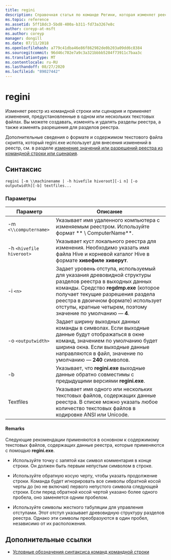 ```yaml
---
title: regini
description: Справочная статья по команде Регини, которая изменяет реестр из командной строки или сценария и применяет изменения, предустановленные в одном или нескольких текстовых файлах.
ms.topic: reference
ms.assetid: 5ff18dc3-5bd8-400a-b311-fd73a3267e8c
author: coreyp-at-msft
ms.author: coreyp
manager: dongill
ms.date: 07/11/2018
ms.openlocfilehash: a779c41dba46e86f862982de0b203a09dd6c8384
ms.sourcegitcommit: 96d46c702e7a9c3a321bbbb5284f73911c7baa3c
ms.translationtype: MT
ms.contentlocale: ru-RU
ms.lasthandoff: 08/27/2020
ms.locfileid: "89027442"
---
```

# <a name="regini"></a>regini

Изменяет реестр из командной строки или сценария и применяет изменения, предустановленные в одном или нескольких текстовых файлах. Вы можете создавать, изменять и удалять разделы реестра, а также изменять разрешения для разделов реестра.

Дополнительные сведения о формате и содержимом текстового файла скрипта, который regini.exe использует для внесения изменений в реестр, см. в разделе [изменение значений или разрешений реестра из командной строки или сценария](https://support.microsoft.com/help/264584/how-to-change-registry-values-or-permissions-from-a-command-line-or-a).

## <a name="syntax"></a>Синтаксис

```
regini [-m \\machinename | -h hivefile hiveroot][-i n] [-o outputwidth][-b] textfiles...
```

### <a name="parameters"></a>Параметры

| Параметр | Описание |
|--|--|
| -m `<\\computername>` | Указывает имя удаленного компьютера с изменяемым реестром. Используйте формат ** \\ ComputerName**. |
| -h `<hivefile hiveroot>` | Указывает куст локального реестра для изменения. Необходимо указать имя файла Hive и корневой каталог Hive в формате **хивефиле хиверут**. |
| -i `<n>` | Задает уровень отступа, используемый для указания древовидной структуры разделов реестра в выходных данных команды. Средство **regdmp.exe** (которое получает текущие разрешения раздела реестра в двоичном формате) использует отступы, кратные четырем, поэтому значение по умолчанию — **4**. |
| -o `<outputwidth>` | Задает ширину выходных данных команды в символах. Если выходные данные будут отображаться в окне команд, значением по умолчанию будет ширина окна. Если выходные данные направляются в файл, значение по умолчанию — **240** символов. |
| -b | Указывает, что **regini.exe** выходные данные обратно совместимы с предыдущими версиями **regini.exe**. |
| Textfiles | Указывает имя одного или нескольких текстовых файлов, содержащих данные реестра. В списке можно указать любое количество текстовых файлов в кодировке ANSI или Unicode. |

#### <a name="remarks"></a>Remarks

Следующие рекомендации применяются в основном к содержимому текстовых файлов, содержащих данные реестра, которые применяются с помощью **regini.exe**.

- Используйте точку с запятой как символ комментария в конце строки. Он должен быть первым непустым символом в строке.

- Используйте обратную косую черту, чтобы указать продолжение строки. Команда будет игнорировать все символы обратной косой черты до (но не включая) первого непустого символа следующей строки. Если перед обратной косой чертой указано более одного пробела, оно заменяется одним пробелом.

- Используйте символы жесткого табуляции для управления отступами. Этот отступ указывает древовидную структуру разделов реестра. Однако эти символы преобразуются в один пробел, независимо от их расположения.

## <a name="additional-references"></a>Дополнительные ссылки

- [Условные обозначения синтаксиса команд командной строки](command-line-syntax-key.md)
